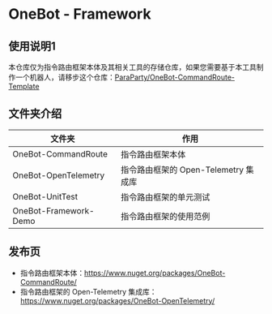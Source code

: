 # OneBot - Framework

## 使用说明1

本仓库仅为指令路由框架本体及其相关工具的存储仓库，如果您需要基于本工具制作一个机器人，请移步这个仓库：[ParaParty/OneBot-CommandRoute-Template](https://github.com/ParaParty/OneBot-CommandRoute-Template)

## 文件夹介绍

| 文件夹                | 作用                                 |
|-----------------------|--------------------------------------|
| OneBot-CommandRoute   | 指令路由框架本体                     |
| OneBot-OpenTelemetry  | 指令路由框架的 Open-Telemetry 集成库 |
| OneBot-UnitTest       | 指令路由框架的单元测试               |
| OneBot-Framework-Demo | 指令路由框架的使用范例               |

## 发布页
-   指令路由框架本体：<https://www.nuget.org/packages/OneBot-CommandRoute/>
-   指令路由框架的 Open-Telemetry 集成库：<https://www.nuget.org/packages/OneBot-OpenTelemetry/>